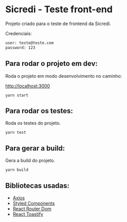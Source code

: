# Sicredi - Teste front-end

Projeto criado para o teste de frontend da Sicredi.

Credenciais:
```sh
user: teste@teste.com
password: 123
```

## Para rodar o projeto em dev:

Roda o projeto em modo desenvolvimento no caminho:

[http://localhost:3000](http://localhost:3000/)

`yarn start`

## Para rodar os testes:

Roda os testes do projeto.

`yarn test`

## Para gerar a build:

Gera a build do projeto.

`yarn build`


## Bibliotecas usadas:

  - [Axios](https://github.com/axios/axios)
  - [Styled Components](https://github.com/styled-components/styled-components)
  - [React Router Dom](https://github.com/ReactTraining/react-router/tree/master/packages/react-router-dom)
  - [React Toastify](https://github.com/fkhadra/react-toastify)